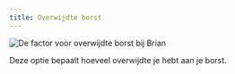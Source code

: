 ```yaml
---
title: Overwijdte borst
---
```


![De factor voor overwijdte borst bij Brian](./chestease.svg)

Deze optie bepaalt hoeveel overwijdte je hebt aan je borst.